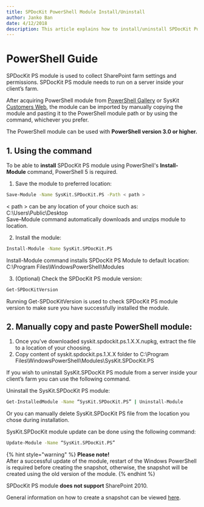 ```yaml
---
title: SPDocKit PowerShell Module Install/Uninstall
author: Janko Ban
date: 4/12/2018
description: This article explains how to install/uninstall SPDocKit PowerShell Module.
---
```


# PowerShell Guide

SPDocKit PS module is used to collect SharePoint farm settings and permissions. SPDocKit PS module needs to run on a server inside your client’s farm.

After acquiring PowerShell module from [PowerShell Gallery](https://www.powershellgallery.com/packages/SysKit.SPDocKit.PS/) or SysKit [Customers Web](https://my.syskit.com), the module can be imported by manually copying the module and pasting it to the PowerShell module path or by using the command, whichever you prefer.

The PowerShell module can be used with **PowerShell version 3.0 or higher.**

## 1. Using the  command

To be able to **install** SPDocKit PS module using PowerShell's **Install-Module** command, PowerShell 5 is required.

1. Save the module to preferred location:

```bash
Save-Module -Name SysKit.SPDocKit.PS -Path < path >
```

&lt; path &gt; can be any location of your choice such as: C:\Users\Public\Desktop  
Save–Module command automatically downloads and unzips module to location.

2. Install the module:

```bash
Install-Module -Name SysKit.SPDocKit.PS
```

Install-Module command installs SPDocKit PS Module to default location: C:\Program Files\WindowsPowerShell\Modules

3. \(Optional\) Check the SPDocKit PS module version:

```bash
Get-SPDocKitVersion
```

Running Get-SPDocKitVersion is used to check SPDocKit PS module version to make sure you have successfully installed the module.

## 2. Manually copy and paste PowerShell module:

1. Once you’ve downloaded syskit.spdockit.ps.1.X.X.nupkg, extract the file to a location of your choosing.
2. Copy content of syskit.spdockit.ps.1.X.X folder to C:\Program Files\WindowsPowerShell\Modules\SysKit.SPDocKit.PS

If you wish to uninstall SysKit.SPDocKit PS module from a server inside your client’s farm you can use the following command.

Uninstall the SysKit.SPDocKit PS module:

```bash
Get-InstalledModule -Name “SysKit.SPDocKit.PS” | Uninstall-Module
```

Or you can manually delete SysKit.SPDocKit PS file from the location you chose during installation.

SysKit.SPDocKit module update can be done using the following command:

```bash
Update-Module -Name “SysKit.SPDocKit.PS”
```

{% hint style="warning" %}
**Please note!**  
After a successful update of the module, restart of the Windows PowerShell is required before creating the snapshot, otherwise, the snapshot will be created using the old version of the module.
{% endhint %}

SPDocKit PS module **does not support** SharePoint 2010.

General information on how to create a snapshot can be viewed [here](../how-to/create-snapshot.md).

